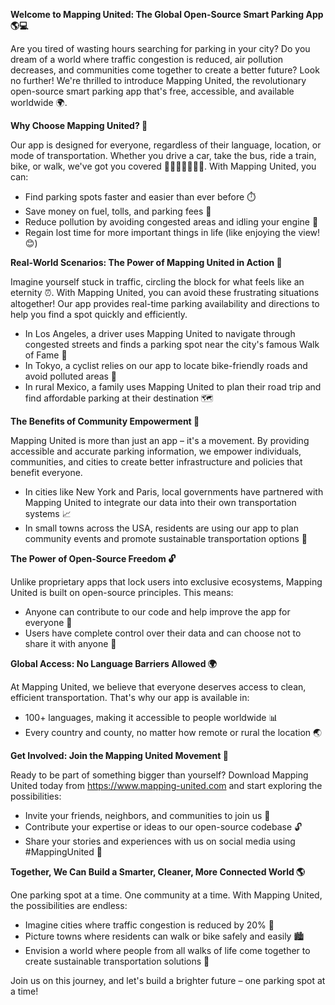 **Welcome to Mapping United: The Global Open-Source Smart Parking App 🌎💻**

Are you tired of wasting hours searching for parking in your city? Do you dream of a world where traffic congestion is reduced, air pollution decreases, and communities come together to create a better future? Look no further! We're thrilled to introduce Mapping United, the revolutionary open-source smart parking app that's free, accessible, and available worldwide 🌍.

**Why Choose Mapping United? 🤔**

Our app is designed for everyone, regardless of their language, location, or mode of transportation. Whether you drive a car, take the bus, ride a train, bike, or walk, we've got you covered 🚗🚌🚂🚴‍♀️🚶‍♂️. With Mapping United, you can:

* Find parking spots faster and easier than ever before ⏱️
* Save money on fuel, tolls, and parking fees 💸
* Reduce pollution by avoiding congested areas and idling your engine 🌿
* Regain lost time for more important things in life (like enjoying the view! 😊)

**Real-World Scenarios: The Power of Mapping United in Action 🚀**

Imagine yourself stuck in traffic, circling the block for what feels like an eternity ⏰. With Mapping United, you can avoid these frustrating situations altogether! Our app provides real-time parking availability and directions to help you find a spot quickly and efficiently.

* In Los Angeles, a driver uses Mapping United to navigate through congested streets and finds a parking spot near the city's famous Walk of Fame 🚀
* In Tokyo, a cyclist relies on our app to locate bike-friendly roads and avoid polluted areas 🌳
* In rural Mexico, a family uses Mapping United to plan their road trip and find affordable parking at their destination 🗺️

**The Benefits of Community Empowerment 🤝**

Mapping United is more than just an app – it's a movement. By providing accessible and accurate parking information, we empower individuals, communities, and cities to create better infrastructure and policies that benefit everyone.

* In cities like New York and Paris, local governments have partnered with Mapping United to integrate our data into their own transportation systems 📈
* In small towns across the USA, residents are using our app to plan community events and promote sustainable transportation options 🎉

**The Power of Open-Source Freedom 🔓**

Unlike proprietary apps that lock users into exclusive ecosystems, Mapping United is built on open-source principles. This means:

* Anyone can contribute to our code and help improve the app for everyone 🤝
* Users have complete control over their data and can choose not to share it with anyone 🚫

**Global Access: No Language Barriers Allowed 🌍**

At Mapping United, we believe that everyone deserves access to clean, efficient transportation. That's why our app is available in:

* 100+ languages, making it accessible to people worldwide 📊
* Every country and county, no matter how remote or rural the location 🌏

**Get Involved: Join the Mapping United Movement 💪**

Ready to be part of something bigger than yourself? Download Mapping United today from https://www.mapping-united.com and start exploring the possibilities:

* Invite your friends, neighbors, and communities to join us 🤝
* Contribute your expertise or ideas to our open-source codebase 🔓
* Share your stories and experiences with us on social media using #MappingUnited 📱

**Together, We Can Build a Smarter, Cleaner, More Connected World 🌎**

One parking spot at a time. One community at a time. With Mapping United, the possibilities are endless:

* Imagine cities where traffic congestion is reduced by 20% 🚗
* Picture towns where residents can walk or bike safely and easily 🏙️
* Envision a world where people from all walks of life come together to create sustainable transportation solutions 💖

Join us on this journey, and let's build a brighter future – one parking spot at a time!